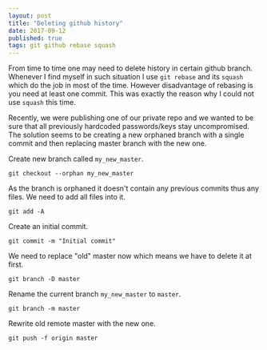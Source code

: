 ```yaml
---
layout: post
title: "Deleting github history"
date: 2017-09-12
published: true
tags: git github rebase squash
---
```


From time to time one may need to delete history in certain github branch. Whenever I
find myself in such situation I use `git rebase` and its `squash` which do the
job in most of the time. However disadvantage of rebasing is you need at least
one commit. This was exactly the reason why I could not use `squash` this time.

Recently, we were publishing one of our private repo and we wanted to be sure that all previously
hardcoded passwords/keys stay uncompromised. The solution seems to be creating a new
orphaned branch with a single commit and then replacing master branch with the new one.

Create new branch called `my_new_master`.
```
git checkout --orphan my_new_master
```

As the branch is orphaned it doesn't contain any previous commits thus any files. We
need to add all files into it.
```
git add -A
```

Create an initial commit.
```
git commit -m "Initial commit"
```

We need to replace "old" master now which means we have to delete it at first.
```
git branch -D master
```

Rename the current branch `my_new_master` to `master`.
```
git branch -m master
```

Rewrite old remote master with the new one.
```
git push -f origin master
```
